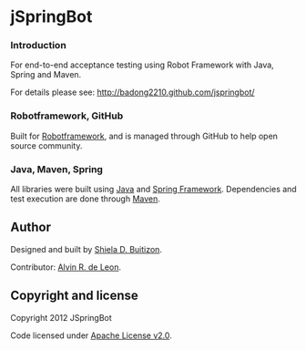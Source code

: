 jSpringBot
=======

### Introduction

For end-to-end acceptance testing using Robot Framework with Java, Spring and Maven.

For details please see: http://badong2210.github.com/jspringbot/

### Robotframework, GitHub

Built for [Robotframework](https://code.google.com/p/robotframework/), and is managed through GitHub to help open source community.

### Java, Maven, Spring

All libraries were built using [Java](http://www.java.com/en/) and [Spring Framework](http://www.springsource.org/spring-framework). Dependencies and test execution are done through [Maven](http://maven.apache.org/).

## Author

Designed and built by [Shiela D. Buitizon](https://github.com/badong2210/).

Contributor: [Alvin R. de Leon](https://github.com/alvinrdeleon/).


## Copyright and license

Copyright 2012 JSpringBot

Code licensed under [Apache License v2.0](http://www.apache.org/licenses/LICENSE-2.0).
